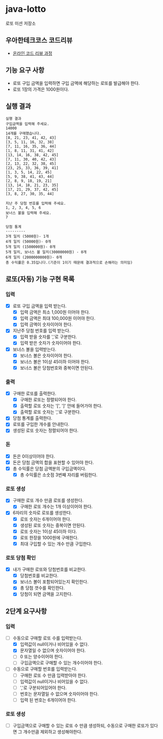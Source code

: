 # java-lotto

로또 미션 저장소

## 우아한테크코스 코드리뷰

- [온라인 코드 리뷰 과정](https://github.com/woowacourse/woowacourse-docs/blob/master/maincourse/README.md)

## 기능 요구 사항

- 로또 구입 금액을 입력하면 구입 금액에 해당하는 로또를 발급해야 한다.
- 로또 1장의 가격은 1000원이다.

## 실행 결과

```
실행 결과
구입금액을 입력해 주세요.
14000
14개를 구매했습니다.
[8, 21, 23, 41, 42, 43]
[3, 5, 11, 16, 32, 38]
[7, 11, 16, 35, 36, 44]
[1, 8, 11, 31, 41, 42]
[13, 14, 16, 38, 42, 45]
[7, 11, 30, 40, 42, 43]
[2, 13, 22, 32, 38, 45]
[23, 25, 33, 36, 39, 41]
[1, 3, 5, 14, 22, 45]
[5, 9, 38, 41, 43, 44]
[2, 8, 9, 18, 19, 21]
[13, 14, 18, 21, 23, 35]
[17, 21, 29, 37, 42, 45]
[3, 8, 27, 30, 35, 44]

지난 주 당첨 번호를 입력해 주세요.
1, 2, 3, 4, 5, 6
보너스 볼을 입력해 주세요.
7

당첨 통계
---------
3개 일치 (5000원)- 1개
4개 일치 (50000원)- 0개
5개 일치 (1500000원)- 0개
5개 일치, 보너스 볼 일치(30000000원) - 0개
6개 일치 (2000000000원)- 0개
총 수익률은 0.35입니다.(기준이 1이기 때문에 결과적으로 손해라는 의미임)
```

## 로또(자동) 기능 구현 목록

### 입력

- [x] 로또 구입 금액을 입력 받는다.
    - [x] 입력 금액은 최소 1,000원 이어야 한다.
    - [x] 입력 금액은 최대 100,000원 이어야 한다.
    - [x] 입력 금액이 숫자이어야 한다.

- [x] 지난주 당첨 번호를 입력 받는다.
    - [x] 입력 받을 숫자를 ','로 구분한다.
    - [x] 입력 받은 숫자가 숫자이어야 한다.

- [x] 보너스 볼을 입력받는다.
    - [x] 보너스 볼은 숫자이어야 한다.
    - [x] 보너스 볼은 1이상 45이하 이어야 한다.
    - [x] 보너스 볼은 당첨번호와 중복이면 안된다.

### 출력

- [x] 구매한 로또를 출력한다.
    - [x] 구매한 로또는 정렬되어야 한다.
    - [x] 출력할 로또 숫자는 '[', ']' 안에 들어가야 한다.
    - [x] 출력할 로또 숫자는 ','로 구분한다.
- [x] 당첨 통계를 출력한다.
- [x] 로또를 구입한 개수를 안내한다.
- [x] 생성된 로또 숫자는 정렬되어야 한다.

### 돈

- [x] 돈은 0이상이어야 한다.
- [x] 돈은 당첨 금액의 합을 표현할 수 있어야 한다.
- [x] 총 수익률은 당첨 금액분의 구입금액이다.
    - [x] 총 수익률은 소숫점 3번째 자리를 버림한다.

### 로또 생성

- [x] 구매한 로또 개수 만큼 로또를 생성한다.
    - [x] 구매한 로또 개수는 1개 이상이어야 한다.
- [x] 6자리의 숫자로 로또를 생성한다.
    - [x] 로또 숫자는 6개이어야 한다.
    - [x] 생성된 로또 숫자는 중복이면 안된다.
    - [x] 로또 숫자는 1이상 45이하 이다.
    - [x] 로또 한장을 1000원에 구매한다.
    - [x] 최대 구입할 수 있는 개수 만큼 구입한다.

### 로또 당첨 확인

- [x] 내가 구매한 로또와 당첨번호를 비교한다.
    - [x] 당첨번호를 비교한다.
    - [x] 보너스 볼이 포함되어있는지 확인한다.
    - [x] 총 당첨 갯수를 확인한다.
    - [x] 당첨이 되면 금액을 고지한다.

## 2단계 요구사항

### 입력

- [ ] 수동으로 구매할 로또 수를 입력받는다.
    - [x] 입력값이 null이거나 비어있을 수 없다.
    - [x] 문자열일 수 없으며 숫자이어야 한다.
    - [ ] 0 또는 양수이어야 한다.
    - [ ] 구입금액으로 구매할 수 있는 개수이어야 한다.

- [ ] 수동으로 구매할 번호를 입력받는다.
    - [ ] 구매한 로또 수 만큼 입력받아야 한다.
    - [ ] 입력값이 null이거나 비어있을 수 없다.
    - [ ] ','로 구분되어있어야 한다.
    - [ ] 번호는 문자열일 수 없으며 숫자이어야 한다.
    - [ ] 입력 된 번호는 6개이어야 한다.

### 로또 생성

- [ ] 구입금액으로 구매할 수 있는 로또 수 만큼 생성하되, 수동으로 구매한 로또가 있다면 그 개수만큼 제외하고 생성해야한다.

